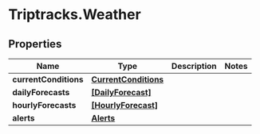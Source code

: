 # Triptracks.Weather

## Properties

Name | Type | Description | Notes
------------ | ------------- | ------------- | -------------
**currentConditions** | [**CurrentConditions**](CurrentConditions.md) |  | 
**dailyForecasts** | [**[DailyForecast]**](DailyForecast.md) |  | 
**hourlyForecasts** | [**[HourlyForecast]**](HourlyForecast.md) |  | 
**alerts** | [**Alerts**](Alerts.md) |  | 


